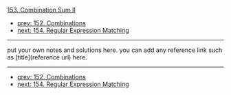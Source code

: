 [153. Combination Sum II](http://www.lintcode.com/problem/combination-sum-ii)

- [prev: 152. Combinations](152-combinations.md)
- [next: 154. Regular Expression Matching](154-regular-expression-matching.md)

---

put your own notes and solutions here.
you can add any reference link such as [title](reference url) here.

---

- [prev: 152. Combinations](152-combinations.md)
- [next: 154. Regular Expression Matching](154-regular-expression-matching.md)
